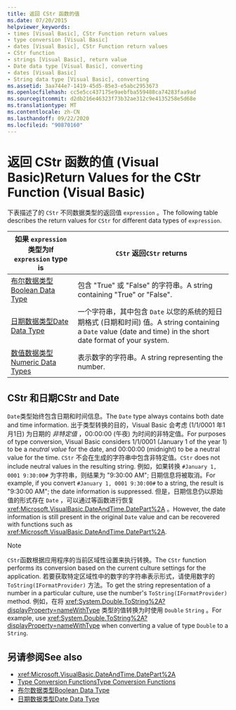 ```yaml
---
title: 返回 CStr 函数的值
ms.date: 07/20/2015
helpviewer_keywords:
- times [Visual Basic], CStr Function return values
- type conversion [Visual Basic]
- dates [Visual Basic], CStr Function return values
- CStr function
- strings [Visual Basic], return value
- Date data type [Visual Basic], converting
- dates [Visual Basic]
- String data type [Visual Basic], converting
ms.assetid: 3aa744e7-1419-45d5-85e3-e5abc2953673
ms.openlocfilehash: cc5e5cc437175e9aebfba559488ca74283faa9ad
ms.sourcegitcommit: d2db216e46323f73b32ae312c9e4135258e5d68e
ms.translationtype: MT
ms.contentlocale: zh-CN
ms.lasthandoff: 09/22/2020
ms.locfileid: "90870160"
---
```

# <a name="return-values-for-the-cstr-function-visual-basic"></a><span data-ttu-id="c0a07-102">返回 CStr 函数的值 (Visual Basic)</span><span class="sxs-lookup"><span data-stu-id="c0a07-102">Return Values for the CStr Function (Visual Basic)</span></span>

<span data-ttu-id="c0a07-103">下表描述了的 `CStr` 不同数据类型的返回值 `expression` 。</span><span class="sxs-lookup"><span data-stu-id="c0a07-103">The following table describes the return values for `CStr` for different data types of `expression`.</span></span>  
  
|<span data-ttu-id="c0a07-104">如果 `expression` 类型为</span><span class="sxs-lookup"><span data-stu-id="c0a07-104">If `expression` type is</span></span>|<span data-ttu-id="c0a07-105">`CStr` 返回</span><span class="sxs-lookup"><span data-stu-id="c0a07-105">`CStr` returns</span></span>|  
|-----------------------------|--------------------|  
|[<span data-ttu-id="c0a07-106">布尔数据类型</span><span class="sxs-lookup"><span data-stu-id="c0a07-106">Boolean Data Type</span></span>](../data-types/boolean-data-type.md)|<span data-ttu-id="c0a07-107">包含 "True" 或 "False" 的字符串。</span><span class="sxs-lookup"><span data-stu-id="c0a07-107">A string containing "True" or "False".</span></span>|  
|[<span data-ttu-id="c0a07-108">日期数据类型</span><span class="sxs-lookup"><span data-stu-id="c0a07-108">Date Data Type</span></span>](../data-types/date-data-type.md)|<span data-ttu-id="c0a07-109">一个字符串，其中包含 `Date` 以您的系统的短日期格式 (日期和时间) 值。</span><span class="sxs-lookup"><span data-stu-id="c0a07-109">A string containing a `Date` value (date and time) in the short date format of your system.</span></span>|  
|[<span data-ttu-id="c0a07-110">数值数据类型</span><span class="sxs-lookup"><span data-stu-id="c0a07-110">Numeric Data Types</span></span>](../../programming-guide/language-features/data-types/numeric-data-types.md)|<span data-ttu-id="c0a07-111">表示数字的字符串。</span><span class="sxs-lookup"><span data-stu-id="c0a07-111">A string representing the number.</span></span>|  
  
## <a name="cstr-and-date"></a><span data-ttu-id="c0a07-112">CStr 和日期</span><span class="sxs-lookup"><span data-stu-id="c0a07-112">CStr and Date</span></span>  

 <span data-ttu-id="c0a07-113">`Date`类型始终包含日期和时间信息。</span><span class="sxs-lookup"><span data-stu-id="c0a07-113">The `Date` type always contains both date and time information.</span></span> <span data-ttu-id="c0a07-114">出于类型转换的目的，Visual Basic 会考虑 (1/1/0001 年1月1日) 为日期的 *非特定值* ，00:00:00 (午夜) 为时间的非特定值。</span><span class="sxs-lookup"><span data-stu-id="c0a07-114">For purposes of type conversion, Visual Basic considers 1/1/0001 (January 1 of the year 1) to be a *neutral value* for the date, and 00:00:00 (midnight) to be a neutral value for the time.</span></span> <span data-ttu-id="c0a07-115">`CStr` 不会在生成的字符串中包含非特定值。</span><span class="sxs-lookup"><span data-stu-id="c0a07-115">`CStr` does not include neutral values in the resulting string.</span></span> <span data-ttu-id="c0a07-116">例如，如果转换 `#January 1, 0001 9:30:00#` 为字符串，则结果为 "9:30:00 AM"; 日期信息将被取消。</span><span class="sxs-lookup"><span data-stu-id="c0a07-116">For example, if you convert `#January 1, 0001 9:30:00#` to a string, the result is "9:30:00 AM"; the date information is suppressed.</span></span> <span data-ttu-id="c0a07-117">但是，日期信息仍以原始值的形式存在 `Date` ，可以通过等函数进行恢复 <xref:Microsoft.VisualBasic.DateAndTime.DatePart%2A> 。</span><span class="sxs-lookup"><span data-stu-id="c0a07-117">However, the date information is still present in the original `Date` value and can be recovered with functions such as <xref:Microsoft.VisualBasic.DateAndTime.DatePart%2A>.</span></span>  
  
> [!NOTE]
> <span data-ttu-id="c0a07-118">`CStr`函数根据应用程序的当前区域性设置来执行转换。</span><span class="sxs-lookup"><span data-stu-id="c0a07-118">The `CStr` function performs its conversion based on the current culture settings for the application.</span></span> <span data-ttu-id="c0a07-119">若要获取特定区域性中的数字的字符串表示形式，请使用数字的 `ToString(IFormatProvider)` 方法。</span><span class="sxs-lookup"><span data-stu-id="c0a07-119">To get the string representation of a number in a particular culture, use the number's `ToString(IFormatProvider)` method.</span></span> <span data-ttu-id="c0a07-120">例如，在将 <xref:System.Double.ToString%2A?displayProperty=nameWithType> 类型的值转换为时使用 `Double` `String` 。</span><span class="sxs-lookup"><span data-stu-id="c0a07-120">For example, use <xref:System.Double.ToString%2A?displayProperty=nameWithType> when converting a value of type `Double` to a `String`.</span></span>  
  
## <a name="see-also"></a><span data-ttu-id="c0a07-121">另请参阅</span><span class="sxs-lookup"><span data-stu-id="c0a07-121">See also</span></span>

- <xref:Microsoft.VisualBasic.DateAndTime.DatePart%2A>
- [<span data-ttu-id="c0a07-122">Type Conversion Functions</span><span class="sxs-lookup"><span data-stu-id="c0a07-122">Type Conversion Functions</span></span>](type-conversion-functions.md)
- [<span data-ttu-id="c0a07-123">布尔数据类型</span><span class="sxs-lookup"><span data-stu-id="c0a07-123">Boolean Data Type</span></span>](../data-types/boolean-data-type.md)
- [<span data-ttu-id="c0a07-124">日期数据类型</span><span class="sxs-lookup"><span data-stu-id="c0a07-124">Date Data Type</span></span>](../data-types/date-data-type.md)
